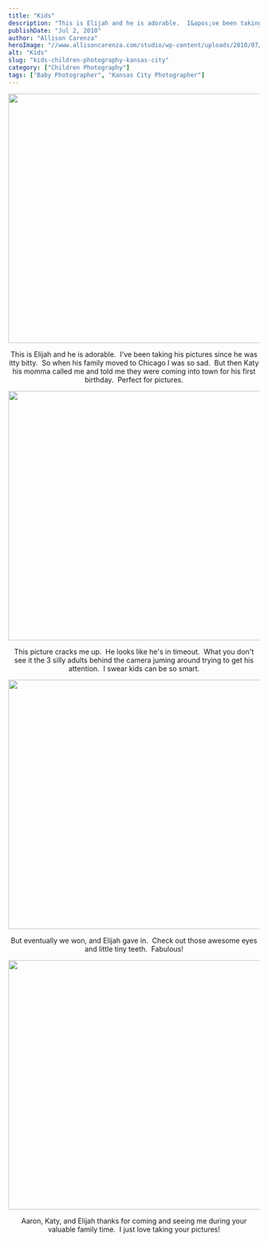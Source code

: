```yaml
---
title: "Kids"
description: "This is Elijah and he is adorable.  I&apos;ve been taking his pictures since he was itty bitty.  So when his "
publishDate: "Jul 2, 2010"
author: "Allison Carenza"
heroImage: "//www.allisoncarenza.com/studio/wp-content/uploads/2010/07/zimm1.jpg"
alt: "Kids"
slug: "kids-children-photography-kansas-city"
category: ["Children Photography"]
tags: ["Baby Photographer", "Kansas City Photographer"]
---
```


<p><a rel="attachment wp-att-1040" href="http://www.allisoncarenza.com/archives/1039/zimm1"><img class="aligncenter size-full wp-image-1040" title="zimm1" src="http://www.allisoncarenza.com/studio/wp-content/uploads/2010/07/zimm1.jpg" alt="" width="750" height="500" srcset="/media/zimm1.jpg 750w, /media/zimm1-300x200.jpg 300w" sizes="(max-width: 750px) 100vw, 750px" /></a></p>
<p style="text-align: center;">This is Elijah and he is adorable.  I&apos;ve been taking his pictures since he was itty bitty.  So when his family moved to Chicago I was so sad.  But then Katy his momma called me and told me they were coming into town for his first birthday.  Perfect for pictures.</p>
<p><a rel="attachment wp-att-1041" href="http://www.allisoncarenza.com/archives/1039/zimm2"><img class="aligncenter size-full wp-image-1041" title="zimm2" src="http://www.allisoncarenza.com/studio/wp-content/uploads/2010/07/zimm2.jpg" alt="" width="750" height="500" srcset="/media/zimm2.jpg 750w, /media/zimm2-300x200.jpg 300w" sizes="(max-width: 750px) 100vw, 750px" /></a></p>
<p style="text-align: center;">This picture cracks me up.  He looks like he&apos;s in timeout.  What you don&apos;t see it the 3 silly adults behind the camera juming around trying to get his attention.  I swear kids can be so smart.</p>
<p><a rel="attachment wp-att-1043" href="http://www.allisoncarenza.com/archives/1039/zimm4"><img class="aligncenter size-full wp-image-1043" title="zimm4" src="http://www.allisoncarenza.com/studio/wp-content/uploads/2010/07/zimm4.jpg" alt="" width="750" height="500" srcset="/media/zimm4.jpg 750w, /media/zimm4-300x200.jpg 300w" sizes="(max-width: 750px) 100vw, 750px" /></a></p>
<p style="text-align: center;">But eventually we won, and Elijah gave in.  Check out those awesome eyes and little tiny teeth.  Fabulous!</p>
<p><a rel="attachment wp-att-1044" href="http://www.allisoncarenza.com/archives/1039/zimm5"><img class="aligncenter size-full wp-image-1044" title="zimm5" src="http://www.allisoncarenza.com/studio/wp-content/uploads/2010/07/zimm5.jpg" alt="" width="751" height="500" srcset="/media/zimm5.jpg 751w, /media/zimm5-300x200.jpg 300w" sizes="(max-width: 751px) 100vw, 751px" /></a></p>
<p style="text-align: center;">Aaron, Katy, and Elijah thanks for coming and seeing me during your valuable family time.  I just love taking your pictures!</p>
